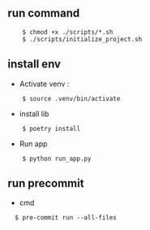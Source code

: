 ## run command
```
    $ chmod +x ./scripts/*.sh
    $ ./scripts/initialize_project.sh
```
## install env
- Activate venv :
```
    $ source .venv/bin/activate
```
- install lib
```
    $ poetry install
```
- Run app
```
    $ python run_app.py
```
## run precommit
- cmd 
```
  $ pre-commit run --all-files
```
